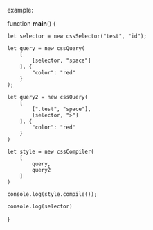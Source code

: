 example:

function __main__() {

    let selector = new cssSelector("test", "id");

    let query = new cssQuery(
        [
            [selector, "space"]
        ], {
            "color": "red"
        }
    );

    let query2 = new cssQuery(
        [
            [".test", "space"],
            [selector, ">"]
        ], {
            "color": "red"
        }
    )

    let style = new cssCompiler(
        [
            query,
            query2
        ]
    )

    console.log(style.compile());

    console.log(selector)

}